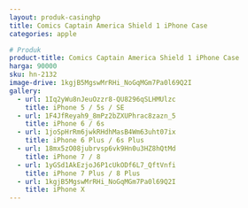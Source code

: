 ```yaml
---
layout: produk-casinghp
title: Comics Captain America Shield 1 iPhone Case
categories: apple

# Produk
product-title: Comics Captain America Shield 1 iPhone Case
harga: 90000
sku: hn-2132
image-drive: 1kgjB5MgswMrRHi_NoGqMGm7Pa0l69Q2I
gallery:
  - url: 1Iq2yWu8nJeuOzzr8-QU8296qSLHMUlzc
    title: iPhone 5 / 5s / SE
  - url: 1F4JfReyah9_8mPz2bZXUPhrac8zazn_5
    title: iPhone 6 / 6s
  - url: 1joSpHrRm6jwkRHdhMasB4Wm63uht07ix
    title: iPhone 6 Plus / 6s Plus
  - url: 18mx5zO08jubrvsp6vk9Hn0u3HZ8hQtMd
    title: iPhone 7 / 8
  - url: 1yGSd1AkEzjoJ6P1cUkODf6L7_QftVnfi
    title: iPhone 7 Plus / 8 Plus
  - url: 1kgjB5MgswMrRHi_NoGqMGm7Pa0l69Q2I
    title: iPhone X
---
```

